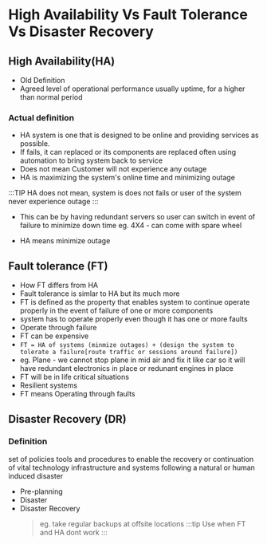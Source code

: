 # High Availability Vs Fault Tolerance Vs Disaster Recovery

## High Availability(HA)

- Old Definition
- Agreed level of operational performance usually uptime, for a higher than normal period

### Actual definition

- HA system is one that is designed to be online and providing services as possible.
- If fails, it can replaced or its components are replaced often using automation to bring system back to service
- Does not mean Customer will not experience any outage
- HA is maximizing the system's online time and minimizing outage

:::TIP
HA does not mean, system is does not fails or user of the system never experience outage
:::

- This can be by having redundant servers so user can switch in event of failure to minimize down time
  eg. 4X4 - can come with spare wheel

* HA means minimize outage

## Fault tolerance (FT)

- How FT differs from HA
- Fault tolerance is simlar to HA but its much more
- FT is defined as the property that enables system to continue operate properly in the event of failure of one or more components
- system has to operate properly even though it has one or more faults
- Operate through failure
- FT can be expensive
- `FT = HA of systems (minmize outages) + (design the system to tolerate a failure[route traffic or sessions around failure])`
- eg. Plane - we cannot stop plane in mid air and fix it like car so it will have redundant electronics in place or redunant engines in place
- FT will be in life critical situations
- Resilient systems
- FT means Operating through faults

## Disaster Recovery (DR)

### Definition

set of policies tools and procedures to enable the recovery or continuation of vital technology infrastructure and systems following a natural or human induced disaster

- Pre-planning
- Disaster
- Disaster Recovery
  > eg. take regular backups at offsite locations
  > :::tip
  > Use when FT and HA dont work
  > :::
